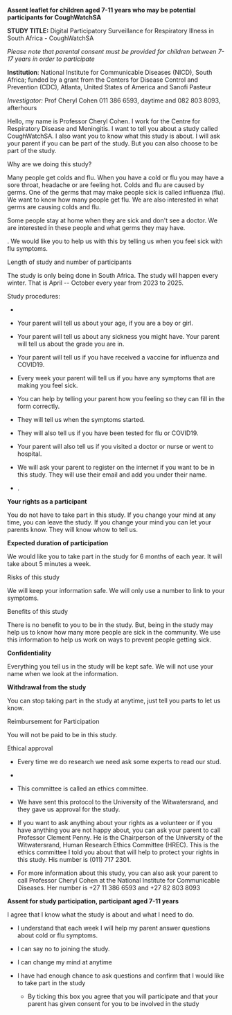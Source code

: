 **Assent leaflet for children aged 7-11 years who may be potential
participants for CoughWatchSA**

**STUDY TITLE:** Digital Participatory Surveillance for Respiratory
Illness in South Africa - CoughWatchSA

*Please note that parental consent must be provided for children between
7-17 years in order to participate*

**Institution**: National Institute for Communicable Diseases (NICD),
South Africa; funded by a grant from the Centers for Disease Control and
Prevention (CDC), Atlanta, United States of America and Sanofi Pasteur

*Investigator:* Prof Cheryl Cohen 011 386 6593, daytime and 082 803
8093, afterhours

Hello, my name is Professor Cheryl Cohen. I work for the Centre for
Respiratory Disease and Meningitis. I want to tell you about a study
called CoughWatchSA. I also want you to know what this study is about. I
will ask your parent if you can be part of the study. But you can also
choose to be part of the study.

Why are we doing this study?

Many people get colds and flu. When you have a cold or flu you may have
a sore throat, headache or are feeling hot. Colds and flu are caused by
germs. One of the germs that may make people sick is called influenza
(flu). We want to know how many people get flu. We are also interested
in what germs are causing colds and flu.

Some people stay at home when they are sick and don't see a doctor. We
are interested in these people and what germs they may have.

. We would like you to help us with this by telling us when you feel
sick with flu symptoms.

Length of study and number of participants

The study is only being done in South Africa. The study will happen
every winter. That is April -- October every year from 2023 to 2025.

Study procedures:

-   

-   Your parent will tell us about your age, if you are a boy or girl.

-   Your parent will tell us about any sickness you might have. Your
    parent will tell us about the grade you are in.

-   Your parent will tell us if you have received a vaccine for
    influenza and COVID19.

-   Every week your parent will tell us if you have any symptoms that
    are making you feel sick.

-   You can help by telling your parent how you feeling so they can fill
    in the form correctly.

-   They will tell us when the symptoms started.

-   They will also tell us if you have been tested for flu or COVID19.

-   Your parent will also tell us if you visited a doctor or nurse or
    went to hospital.

-   We will ask your parent to register on the internet if you want to
    be in this study. They will use their email and add you under their
    name.

-   .

**Your rights as a participant**

You do not have to take part in this study. If you change your mind at
any time, you can leave the study. If you change your mind you can let
your parents know. They will know whow to tell us.

**Expected duration of participation**

We would like you to take part in the study for 6 months of each year.
It will take about 5 minutes a week.

Risks of this study

We will keep your information safe. We will only use a number to link to
your symptoms.

Benefits of this study

There is no benefit to you to be in the study. But, being in the study
may help us to know how many more people are sick in the community. We
use this information to help us work on ways to prevent people getting
sick.

**Confidentiality**

Everything you tell us in the study will be kept safe. We will not use
your name when we look at the information.

**Withdrawal from the study**

You can stop taking part in the study at anytime, just tell you parts to
let us know.

Reimbursement for Participation

You will not be paid to be in this study.

Ethical approval

-   Every time we do research we need ask some experts to read our stud.

-   

-   This committee is called an ethics committee.

-   We have sent this protocol to the University of the Witwatersrand,
    and they gave us approval for the study.

-   If you want to ask anything about your rights as a volunteer or if
    you have anything you are not happy about, you can ask your parent
    to call Professor Clement Penny. He is the Chairperson of the
    University of the Witwatersrand, Human Research Ethics Committee
    (HREC). This is the ethics committee I told you about that will help
    to protect your rights in this study. His number is (011) 717 2301.

-   For more information about this study, you can also ask your parent
    to call Professor Cheryl Cohen at the National Institute for
    Communicable Diseases. Her number is +27 11 386 6593 and +27 82 803
    8093

**Assent for study participation, participant aged 7-11 years**

I agree that I know what the study is about and what I need to do.

-   I understand that each week I will help my parent answer questions
    about cold or flu symptoms.

-   I can say no to joining the study.

-   I can change my mind at anytime

-   I have had enough chance to ask questions and confirm that I would
    like to take part in the study

    -   By ticking this box you agree that you will participate and that
        your parent has given consent for you to be involved in the study

